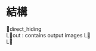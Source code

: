 # 結構
:file_folder:direct_hiding  
  L:file_folder:out : contains output images
  L:file_folder:  
  L:file_folder:  

#
